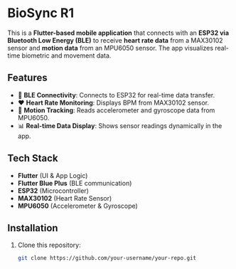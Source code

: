 # BioSync R1

This is a **Flutter-based mobile application** that connects with an **ESP32 via Bluetooth Low Energy (BLE)** to receive **heart rate data** from a MAX30102 sensor and **motion data** from an MPU6050 sensor. The app visualizes real-time biometric and movement data.

## Features  
- 📡 **BLE Connectivity**: Connects to ESP32 for real-time data transfer.  
- ❤️ **Heart Rate Monitoring**: Displays BPM from MAX30102 sensor.  
- 🔄 **Motion Tracking**: Reads accelerometer and gyroscope data from MPU6050.  
- 📊 **Real-time Data Display**: Shows sensor readings dynamically in the app.  

## Tech Stack  
- **Flutter** (UI & App Logic)  
- **Flutter Blue Plus** (BLE communication)  
- **ESP32** (Microcontroller)  
- **MAX30102** (Heart Rate Sensor)  
- **MPU6050** (Accelerometer & Gyroscope)  

## Installation  
1. Clone this repository:  
   ```sh
   git clone https://github.com/your-username/your-repo.git
